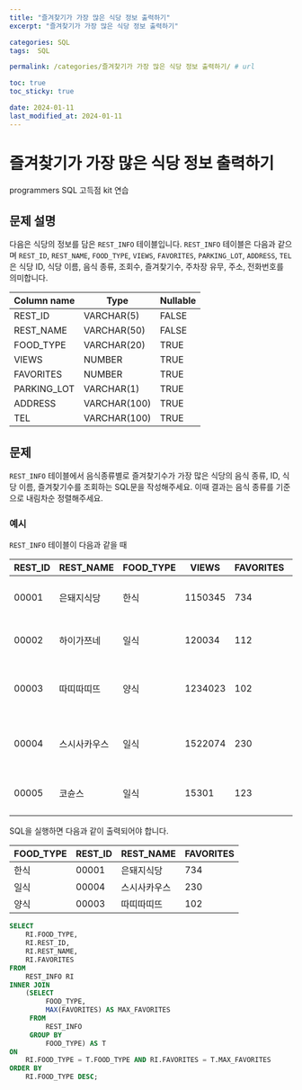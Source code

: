 ```yaml
---
title: "즐겨찾기가 가장 많은 식당 정보 출력하기"
excerpt: "즐겨찾기가 가장 많은 식당 정보 출력하기"

categories: SQL
tags:  SQL

permalink: /categories/즐겨찾기가 가장 많은 식당 정보 출력하기/ # url

toc: true
toc_sticky: true

date: 2024-01-11
last_modified_at: 2024-01-11
---
```


# 즐겨찾기가 가장 많은 식당 정보 출력하기

programmers SQL 고득점 kit 연습

## 문제 설명

다음은 식당의 정보를 담은 `REST_INFO` 테이블입니다. `REST_INFO` 테이블은 다음과 같으며 `REST_ID`, `REST_NAME`, `FOOD_TYPE`, `VIEWS`, `FAVORITES`, `PARKING_LOT`, `ADDRESS`, `TEL`은 식당 ID, 식당 이름, 음식 종류, 조회수, 즐겨찾기수, 주차장 유무, 주소, 전화번호를 의미합니다.

| Column name | Type        | Nullable |
|-------------|-------------|----------|
| REST_ID     | VARCHAR(5)  | FALSE    |
| REST_NAME   | VARCHAR(50) | FALSE    |
| FOOD_TYPE   | VARCHAR(20) | TRUE     |
| VIEWS       | NUMBER      | TRUE     |
| FAVORITES   | NUMBER      | TRUE     |
| PARKING_LOT | VARCHAR(1)  | TRUE     |
| ADDRESS     | VARCHAR(100)| TRUE     |
| TEL         | VARCHAR(100)| TRUE     |

## 문제

`REST_INFO` 테이블에서 음식종류별로 즐겨찾기수가 가장 많은 식당의 음식 종류, ID, 식당 이름, 즐겨찾기수를 조회하는 SQL문을 작성해주세요. 이때 결과는 음식 종류를 기준으로 내림차순 정렬해주세요.

### 예시

`REST_INFO` 테이블이 다음과 같을 때

| REST_ID | REST_NAME | FOOD_TYPE | VIEWS  | FAVORITES | PARKING_LOT | ADDRESS                  | TEL          |
|---------|-----------|-----------|--------|-----------|-------------|--------------------------|--------------|
| 00001   | 은돼지식당  | 한식       | 1150345| 734       | N           | 서울특별시 중구 다산로 149 | 010-4484-8751|
| 00002   | 하이가쯔네  | 일식       | 120034 | 112       | N           | 서울시 중구 신당동 375-21 | NULL         |
| 00003   | 따띠따띠뜨  | 양식       | 1234023| 102       | N           | 서울시 강남구 신사동 627-3 1F | 02-6397-1023|
| 00004   | 스시사카우스 | 일식       | 1522074| 230       | N           | 서울시 서울시 강남구 신사동 627-27 | 010-9394-2554|
| 00005   | 코슌스     | 일식       | 15301  | 123       | N           | 서울특별시 강남구 언주로153길 | 010-1315-8729|

SQL을 실행하면 다음과 같이 출력되어야 합니다.

| FOOD_TYPE | REST_ID | REST_NAME | FAVORITES |
|-----------|---------|-----------|-----------|
| 한식       | 00001   | 은돼지식당  | 734       |
| 일식       | 00004   | 스시사카우스 | 230       |
| 양식       | 00003   | 따띠따띠뜨  | 102       |


```sql
SELECT 
    RI.FOOD_TYPE, 
    RI.REST_ID, 
    RI.REST_NAME, 
    RI.FAVORITES
FROM 
    REST_INFO RI
INNER JOIN 
    (SELECT 
         FOOD_TYPE, 
         MAX(FAVORITES) AS MAX_FAVORITES
     FROM 
         REST_INFO
     GROUP BY 
         FOOD_TYPE) AS T
ON 
    RI.FOOD_TYPE = T.FOOD_TYPE AND RI.FAVORITES = T.MAX_FAVORITES
ORDER BY 
    RI.FOOD_TYPE DESC;
```
